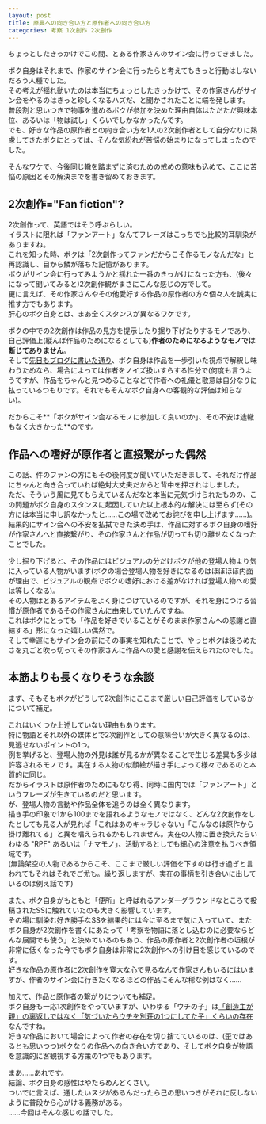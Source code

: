 ```yaml
---
layout: post
title: 原典への向き合い方と原作者への向き合い方
categories: 考察 1次創作 2次創作
---
```


ちょっとしたきっかけでこの間、とある作家さんのサイン会に行ってきました。

ボク自身はそれまで、作家のサイン会に行ったらと考えてもきっと行動はしないだろう人種でした。  
その考えが揺れ動いたのは本当にちょっとしたきっかけで、その作家さんがサイン会をやるのはきっと珍しくなるハズだ、と聞かされたことに端を発します。  
普段割と思いつきで物事を進めるボクが参加を決めた理由自体はただただ興味本位、あるいは「物は試し」くらいでしかなかったんです。  
でも、好きな作品の原作者との向き合い方を1人の2次創作者として自分なりに熟慮してきたボクにとっては、そんな気紛れが苦悩の始まりになってしまったのでした。

そんなワケで、今後同じ轍を踏まずに済むための戒めの意味も込めて、ここに苦悩の原因とその解決までを書き留めておきます。

## 2次創作="Fan fiction"?

2次創作って、英語ではそう呼ぶらしい。  
イラストに限れば「ファンアート」なんてフレーズはこっちでも比較的耳馴染がありますね。  
これを知った時、ボクは「2次創作ってファンだからこそ作るモノなんだな」と再認識し、目から鱗が落ちた記憶があります。  
ボクがサイン会に行ってみようかと揺れた一番のきっかけになった方も、(後々になって聞いてみると)2次創作観がまさにこんな感じの方でして。  
更に言えば、その作家さんやその他愛好する作品の原作者の方々個々人を誠実に推す方でもあります。  
肝心のボク自身とは、まあ全くスタンスが異なるワケです。

ボクの中での2次創作は作品の見方を提示したり掘り下げたりするモノであり、自己評価上(縦んば作品のためになるとしても)**作者のためになるようなモノでは断じてありません**。  
そして[先日もブログに書いた通り](/2019-10-18-consideration/)、ボク自身は作品を一歩引いた視点で解釈し味わうためなら、場合によっては作者をノイズ扱いすらする性分で(何度も言うようですが、作品をちゃんと見つめることなどで作者への礼儀と敬意は自分なりに払っているつもりです。それでもそんなボク自身への客観的な評価は知らない)。

だからこそ**「ボクがサイン会なるモノに参加して良いのか」、その不安は途轍もなく大きかった**のです。

## 作品への嗜好が原作者と直接繋がった偶然

この話、件のファンの方にもその後何度か聞いていただきまして、それだけ作品にちゃんと向き合っていれば絶対大丈夫だからと背中を押されはしました。  
ただ、そういう風に見てもらえているんだなと本当に元気づけられたものの、この問題がボク自身のスタンスに起因していた以上根本的な解決には至らず(その方には本当に申し訳なかったと……この場で改めてお詫びを申し上げます……)。  
結果的にサイン会への不安を払拭できた決め手は、作品に対するボク自身の嗜好が作家さんへと直接繋がり、その作家さんと作品が切っても切り離せなくなったことでした。

少し掘り下げると、その作品にはビジュアルの分だけボクが他の登場人物より気に入っている人物がいます(ボクの場合登場人物を好きになるのはほぼほぼ内面が理由で、ビジュアルの観点でボクの嗜好における差がなければ登場人物への愛は等しくなる)。  
その人物はとあるアイテムをよく身につけているのですが、それを身につける習慣が原作者であるその作家さんに由来していたんですね。  
これはボクにとっても「作品を好きでいることがそのまま作家さんへの感謝と直結する」形になった嬉しい偶然で。  
そして幸運にもサイン会の前にその事実を知れたことで、やっとボクは後ろめたさを丸ごと吹っ切ってその作家さんに作品への愛と感謝を伝えられたのでした。

## 本筋よりも長くなりそうな余談

まず、そもそもボクがどうして2次創作にここまで厳しい自己評価をしているかについて補足。

これはいくつか上述していない理由もあります。  
特に物語とそれ以外の媒体とで2次創作としての意味合いが大きく異なるのは、見逃せないポイントの1つ。  
例を挙げると、登場人物の外見は誰が見るかが異なることで生じる差異も多少は許容されるモノです。実在する人物の似顔絵が描き手によって様々であるのと本質的に同じ。  
だからイラストは原作者のためにもなり得、同時に国内では「ファンアート」というフレーズが生きているのだと思います。  
が、登場人物の言動や作品全体を追うのは全く異なります。  
描き手の印象で1から100までを語れるようなモノではなく、どんな2次創作をしたとしても見る人が見れば「これはあのキャラじゃない」「こんなのは原作から掛け離れてる」と異を唱えられるかもしれません。実在の人物に置き換えたらいわゆる "RPF" あるいは「ナマモノ」、活動するとしても細心の注意を払うべき領域です。  
(無論架空の人物であるからこそ、ここまで厳しい評価を下すのは行き過ぎと言われてもそれはそれでご尤も。繰り返しますが、実在の事柄を引き合いに出しているのは例え話です)

また、ボク自身がもともと「便所」と呼ばれるアンダーグラウンドなところで投稿されたSSに触れていたのも大きく影響しています。  
その場に馴染む好き勝手なSSを結果的には今に至るまで気に入っていて、またボク自身が2次創作を書くにあたって「考察を物語に落とし込むのに必要ならどんな展開でも使う」と決めているのもあり、作品の原作者と2次創作者の垣根が非常に低くなった今でもボク自身は非常に2次創作への引け目を感じているのです。  
好きな作品の原作者に2次創作を寛大な心で見るなんて作家さんもいるにはいますが、作者のサイン会に行きたくなるほどの作品にそんな稀な例はなく……

加えて、作品と原作者の繋がりについても補足。  
ボク自身も一応1次創作をやっていますが、いわゆる「ウチの子」は[「創造主が親」の裏返しではなく「気づいたらウチを別荘の1つにしてた子」くらいの存在](https://twitter.com/i/moments/1134037057226006528)なんですね。  
好きな作品において場合によって作者の存在を切り捨てているのは、(歪ではあるとも思いつつ)ボクなりの作品への向き合い方であり、そしてボク自身が物語を意識的に客観視する方策の1つでもあります。

まあ……あれです。  
結論、ボク自身の感性はやたらめんどくさい。  
ついでに言えば、通したいスジがあるんだったら己の思いつきがそれに反しないように普段から心がける義務がある。  
……今回はそんな感じの話でした。
